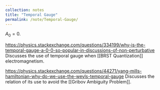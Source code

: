 ```yaml
---
collection: notes
title: "Temporal Gauge"
permalink: /note/Temporal-Gauge/
---
```

$A_0 = 0$.

https://physics.stackexchange.com/questions/334199/why-is-the-temporal-gauge-a-0-0-so-popular-in-discussions-of-non-perturbative
Discusses the use of temporal gauge when [[BRST Quantization]] electromagnetism. 

https://physics.stackexchange.com/questions/44271/yang-mills-hamiltonian-why-do-we-use-the-weyls-temporal-gauge
Discusses the relation of its use to avoid the [[Gribov Ambiguity Problem]].